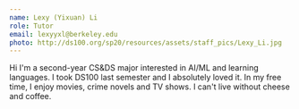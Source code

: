 ```yaml
---
name: Lexy (Yixuan) Li
role: Tutor
email: lexyyxl@berkeley.edu
photo: http://ds100.org/sp20/resources/assets/staff_pics/Lexy_Li.jpg
---
```


Hi I'm a second-year CS&DS major interested in AI/ML and learning languages. I took DS100 last semester and I absolutely loved it. In my free time, I enjoy movies, crime novels and TV shows. I can't live without cheese and coffee.
